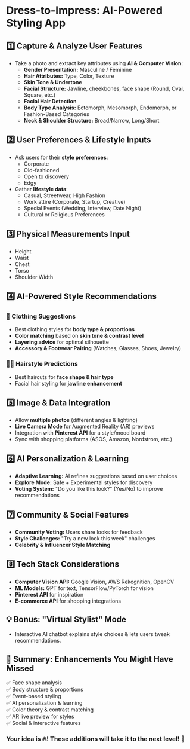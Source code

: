 # Dress-to-Impress: AI-Powered Styling App

## **1️⃣ Capture & Analyze User Features**
- Take a photo and extract key attributes using **AI & Computer Vision**:
  - **Gender Presentation:** Masculine / Feminine
  - **Hair Attributes:** Type, Color, Texture
  - **Skin Tone & Undertone**
  - **Facial Structure:** Jawline, cheekbones, face shape (Round, Oval, Square, etc.)
  - **Facial Hair Detection**
  - **Body Type Analysis:** Ectomorph, Mesomorph, Endomorph, or Fashion-Based Categories
  - **Neck & Shoulder Structure:** Broad/Narrow, Long/Short

## **2️⃣ User Preferences & Lifestyle Inputs**
- Ask users for their **style preferences**:
  - Corporate
  - Old-fashioned
  - Open to discovery
  - Edgy
- Gather **lifestyle data**:
  - Casual, Streetwear, High Fashion
  - Work attire (Corporate, Startup, Creative)
  - Special Events (Wedding, Interview, Date Night)
  - Cultural or Religious Preferences

## **3️⃣ Physical Measurements Input**
- Height
- Waist
- Chest
- Torso
- Shoulder Width

## **4️⃣ AI-Powered Style Recommendations**
### **👕 Clothing Suggestions**
- Best clothing styles for **body type & proportions**
- **Color matching** based on **skin tone & contrast level**
- **Layering advice** for optimal silhouette
- **Accessory & Footwear Pairing** (Watches, Glasses, Shoes, Jewelry)

### **💇‍♂️ Hairstyle Predictions**
- Best haircuts for **face shape & hair type**
- Facial hair styling for **jawline enhancement**

## **5️⃣ Image & Data Integration**
- Allow **multiple photos** (different angles & lighting)
- **Live Camera Mode** for Augmented Reality (AR) previews
- Integration with **Pinterest API** for a style/mood board
- Sync with shopping platforms (ASOS, Amazon, Nordstrom, etc.)

## **6️⃣ AI Personalization & Learning**
- **Adaptive Learning:** AI refines suggestions based on user choices
- **Explore Mode:** Safe + Experimental styles for discovery
- **Voting System:** "Do you like this look?" (Yes/No) to improve recommendations

## **7️⃣ Community & Social Features**
- **Community Voting:** Users share looks for feedback
- **Style Challenges:** "Try a new look this week" challenges
- **Celebrity & Influencer Style Matching**

## **8️⃣ Tech Stack Considerations**
- **Computer Vision API:** Google Vision, AWS Rekognition, OpenCV
- **ML Models:** GPT for text, TensorFlow/PyTorch for vision
- **Pinterest API** for inspiration
- **E-commerce API** for shopping integrations

## **💡 Bonus: "Virtual Stylist" Mode**
- Interactive AI chatbot explains style choices & lets users tweak recommendations.

## **🚀 Summary: Enhancements You Might Have Missed**
✅ Face shape analysis  
✅ Body structure & proportions  
✅ Event-based styling  
✅ AI personalization & learning  
✅ Color theory & contrast matching  
✅ AR live preview for styles  
✅ Social & interactive features  

### **Your idea is 🔥! These additions will take it to the next level!** 🚀
